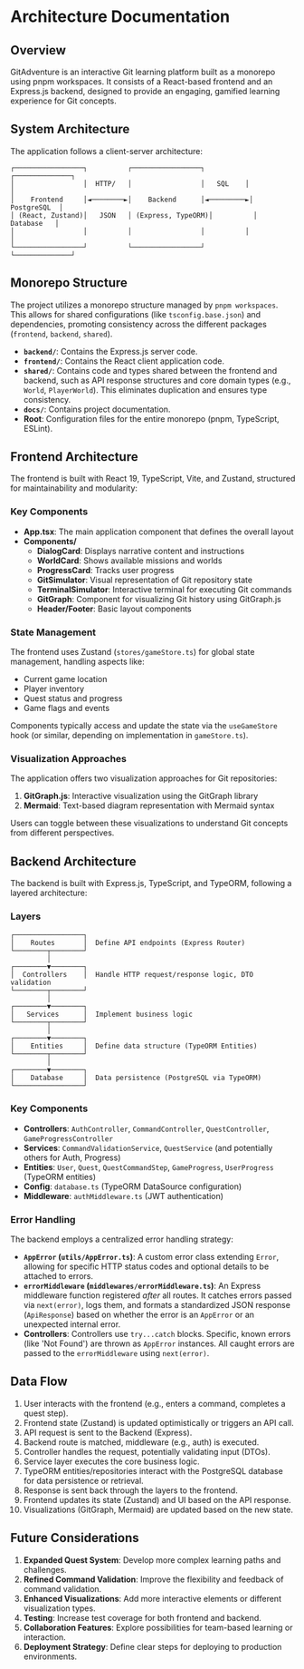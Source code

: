 # Architecture Documentation

## Overview

GitAdventure is an interactive Git learning platform built as a monorepo using pnpm workspaces. It consists of a React-based frontend and an Express.js backend, designed to provide an engaging, gamified learning experience for Git concepts.

## System Architecture

The application follows a client-server architecture:

```
┌─────────────────┐          ┌─────────────────┐          ┌──────────────┐
│                 │  HTTP/   │                 │   SQL    │              │
│    Frontend     │◄────────►│    Backend      │◄─────────►│  PostgreSQL  │
│ (React, Zustand)│   JSON   │ (Express, TypeORM)│          │   Database   │
│                 │          │                 │          │              │
└─────────────────┘          └─────────────────┘          └──────────────┘
```

## Monorepo Structure

The project utilizes a monorepo structure managed by `pnpm workspaces`. This allows for shared configurations (like `tsconfig.base.json`) and dependencies, promoting consistency across the different packages (`frontend`, `backend`, `shared`).

- **`backend/`**: Contains the Express.js server code.
- **`frontend/`**: Contains the React client application code.
- **`shared/`**: Contains code and types shared between the frontend and backend, such as API response structures and core domain types (e.g., `World`, `PlayerWorld`). This eliminates duplication and ensures type consistency.
- **`docs/`**: Contains project documentation.
- **Root**: Configuration files for the entire monorepo (pnpm, TypeScript, ESLint).

## Frontend Architecture

The frontend is built with React 19, TypeScript, Vite, and Zustand, structured for maintainability and modularity:

### Key Components

- **App.tsx**: The main application component that defines the overall layout
- **Components/**
  - **DialogCard**: Displays narrative content and instructions
  - **WorldCard**: Shows available missions and worlds
  - **ProgressCard**: Tracks user progress
  - **GitSimulator**: Visual representation of Git repository state
  - **TerminalSimulator**: Interactive terminal for executing Git commands
  - **GitGraph**: Component for visualizing Git history using GitGraph.js
  - **Header/Footer**: Basic layout components

### State Management

The frontend uses Zustand (`stores/gameStore.ts`) for global state management, handling aspects like:
- Current game location
- Player inventory
- Quest status and progress
- Game flags and events

Components typically access and update the state via the `useGameStore` hook (or similar, depending on implementation in `gameStore.ts`).

### Visualization Approaches

The application offers two visualization approaches for Git repositories:

1. **GitGraph.js**: Interactive visualization using the GitGraph library
2. **Mermaid**: Text-based diagram representation with Mermaid syntax

Users can toggle between these visualizations to understand Git concepts from different perspectives.

## Backend Architecture

The backend is built with Express.js, TypeScript, and TypeORM, following a layered architecture:

### Layers

```
┌─────────────────┐
│    Routes       │  Define API endpoints (Express Router)
└────────┬────────┘
         │
┌────────▼────────┐
│  Controllers    │  Handle HTTP request/response logic, DTO validation
└────────┬────────┘
         │
┌────────▼────────┐
│   Services      │  Implement business logic
└────────┬────────┘
         │
┌────────▼────────┐
│    Entities     │  Define data structure (TypeORM Entities)
└────────┬────────┘
         │
┌────────▼────────┐
│    Database     │  Data persistence (PostgreSQL via TypeORM)
└─────────────────┘
```

### Key Components

- **Controllers**: `AuthController`, `CommandController`, `QuestController`, `GameProgressController`
- **Services**: `CommandValidationService`, `QuestService` (and potentially others for Auth, Progress)
- **Entities**: `User`, `Quest`, `QuestCommandStep`, `GameProgress`, `UserProgress` (TypeORM entities)
- **Config**: `database.ts` (TypeORM DataSource configuration)
- **Middleware**: `authMiddleware.ts` (JWT authentication)

### Error Handling

The backend employs a centralized error handling strategy:

- **`AppError` (`utils/AppError.ts`)**: A custom error class extending `Error`, allowing for specific HTTP status codes and optional details to be attached to errors.
- **`errorMiddleware` (`middlewares/errorMiddleware.ts`)**: An Express middleware function registered *after* all routes. It catches errors passed via `next(error)`, logs them, and formats a standardized JSON response (`ApiResponse`) based on whether the error is an `AppError` or an unexpected internal error.
- **Controllers**: Controllers use `try...catch` blocks. Specific, known errors (like 'Not Found') are thrown as `AppError` instances. All caught errors are passed to the `errorMiddleware` using `next(error)`.

## Data Flow

1. User interacts with the frontend (e.g., enters a command, completes a quest step).
2. Frontend state (Zustand) is updated optimistically or triggers an API call.
3. API request is sent to the Backend (Express).
4. Backend route is matched, middleware (e.g., auth) is executed.
5. Controller handles the request, potentially validating input (DTOs).
6. Service layer executes the core business logic.
7. TypeORM entities/repositories interact with the PostgreSQL database for data persistence or retrieval.
8. Response is sent back through the layers to the frontend.
9. Frontend updates its state (Zustand) and UI based on the API response.
10. Visualizations (GitGraph, Mermaid) are updated based on the new state.

## Future Considerations

1. **Expanded Quest System**: Develop more complex learning paths and challenges.
2. **Refined Command Validation**: Improve the flexibility and feedback of command validation.
3. **Enhanced Visualizations**: Add more interactive elements or different visualization types.
4. **Testing**: Increase test coverage for both frontend and backend.
5. **Collaboration Features**: Explore possibilities for team-based learning or interaction.
6. **Deployment Strategy**: Define clear steps for deploying to production environments.